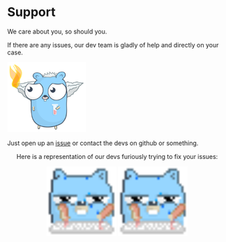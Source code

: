 # Support

We care about you, so should you.

If there are any issues, our dev team is gladly of help and directly on your case.

<img src="./images/mistake.svg" alt="Rocket Gopher" style="height: 10rem;">

Just open up an [issue](https://github.com/sevenautumns/niketsu/issues) or contact the devs on github or something.

<div align="center">

Here is a representation of our devs furiously trying to fix your issues:

<img src="./images/typing-furiously.gif" alt="Typing Gopher" style="height: 10rem; diplay: inline;">
<img src="./images/typing-furiously.gif" alt="Typing Gopher" style="height: 10rem; diplay: inline;">
</div>